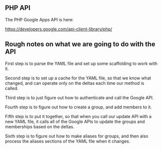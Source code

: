 ## PHP API

The PHP Google Apps API is here:

https://developers.google.com/api-client-library/php/

## Rough notes on what we are going to do with the API

First step is to parse the YAML file and set up some scaffolding to work with it.

Second step is to set up a cache for the YAML file, so that we know what changed, and can operate only on the deltas each time our method is called.

Third step is to just figure out how to authenticate and call the Google API.

Fourth step is to figure out how to create a group, and add members to it.

Fifth step is to put it together, so that when you call our update API with a new YAML file, it calls all of the Google APIs to update the groups and memberships based on the deltas.

Sixth step is to figure out how to make aliases for groups, and then also process the aliases sections of the YAML file when it changes.
